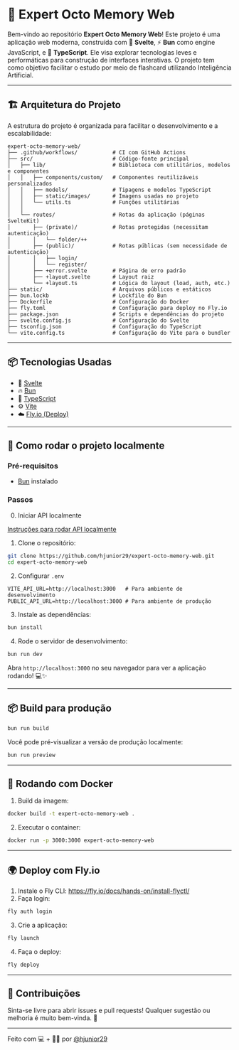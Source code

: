# 🧠 Expert Octo Memory Web

Bem-vindo ao repositório **Expert Octo Memory Web**! Este projeto é uma aplicação web moderna, construída com 💨 **Svelte**, ⚡ **Bun** como engine JavaScript, e 🗾 **TypeScript**. Ele visa explorar tecnologias leves e performáticas para construção de interfaces interativas. O projeto tem como objetivo facilitar o estudo por meio de flashcard utilizando Inteligência Artificial.

---

## 🏗️ Arquitetura do Projeto

A estrutura do projeto é organizada para facilitar o desenvolvimento e a escalabilidade:

```
expert-octo-memory-web/
├── .github/workflows/           # CI com GitHub Actions
├── src/                         # Código-fonte principal
│   ├── lib/                     # Biblioteca com utilitários, modelos e componentes
│   │   ├── components/custom/   # Componentes reutilizáveis personalizados
│   │   ├── models/              # Tipagens e modelos TypeScript
│   │   ├── static/images/       # Imagens usadas no projeto
│   │   └── utils.ts             # Funções utilitárias
│   │
│   └── routes/                  # Rotas da aplicação (páginas SvelteKit)
│       ├── (private)/           # Rotas protegidas (necessitam autenticação)
│       │   └── folder/++
│       ├── (public)/            # Rotas públicas (sem necessidade de autenticação)
│       │   ├── login/
│       │   └── register/
│       ├── +error.svelte        # Página de erro padrão
│       ├── +layout.svelte       # Layout raiz
│       └── +layout.ts           # Lógica do layout (load, auth, etc.)
├── static/                      # Arquivos públicos e estáticos
├── bun.lockb                    # Lockfile do Bun
├── Dockerfile                   # Configuração do Docker
├── fly.toml                     # Configuração para deploy no Fly.io
├── package.json                 # Scripts e dependências do projeto
├── svelte.config.js             # Configuração do Svelte
├── tsconfig.json                # Configuração do TypeScript
└── vite.config.ts               # Configuração do Vite para o bundler
```
---

## 📦 Tecnologias Usadas

- 🧩 [Svelte](https://svelte.dev/)
- 🔥 [Bun](https://bun.sh/)
- 🗾 [TypeScript](https://www.typescriptlang.org/)
- ⚙️ [Vite](https://vite.dev/)
- ☁️ [Fly.io (Deploy)](https://fly.io/)

---

## 🚀 Como rodar o projeto localmente

### Pré-requisitos

- [Bun](https://bun.sh/) instalado

### Passos

0. Iniciar API localmente

[Instruções para rodar API localmente](https://github.com/hjunior29/expert-octo-memory-api.git)

1. Clone o repositório:

```bash
git clone https://github.com/hjunior29/expert-octo-memory-web.git
cd expert-octo-memory-web
```

2. Configurar `.env`

```
VITE_API_URL=http://localhost:3000   # Para ambiente de desenvolvimento
PUBLIC_API_URL=http://localhost:3000 # Para ambiente de produção
```

3. Instale as dependências:

```bash
bun install
```

4. Rode o servidor de desenvolvimento:

```bash
bun run dev
```

Abra `http://localhost:3000` no seu navegador para ver a aplicação rodando! 💻✨

---

## 📦 Build para produção

```bash
bun run build
```

Você pode pré-visualizar a versão de produção localmente:

```bash
bun run preview
```

---

## 🐳 Rodando com Docker

1. Build da imagem:

```bash
docker build -t expert-octo-memory-web .
```

2. Executar o container:

```bash
docker run -p 3000:3000 expert-octo-memory-web
```

---

## 🌍 Deploy com Fly.io

1. Instale o Fly CLI: https://fly.io/docs/hands-on/install-flyctl/
2. Faça login:

```bash
fly auth login
```

3. Crie a aplicação:

```bash
fly launch
```

4. Faça o deploy:

```bash
fly deploy
```

---

## 🤝 Contribuições

Sinta-se livre para abrir issues e pull requests! Qualquer sugestão ou melhoria é muito bem-vinda. 💛

---

Feito com 💻 + 🫶🏾 por [@hjunior29](https://github.com/hjunior29)

